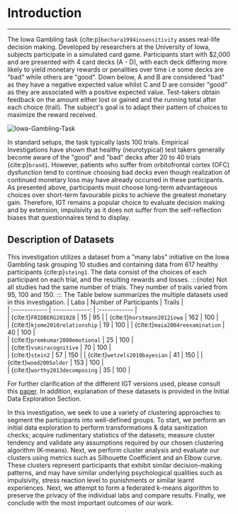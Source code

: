 # Introduction
---

The Iowa Gambling task {cite:p}`bechara1994insensitivity` asses real-life decision making. Developed by researchers at the University of Iowa, subjects participate in a simulated card game. Participants start with $2,000 and are presented with 4 card decks (A - D), with each deck differing more likely to yield monetary rewards or penalities over time i.e some decks are "bad" while others are "good". Down below, A and B are considered "bad" as they have a negative expected value whilst C and D are consider "good" as they are associated with a positive expected value. Test-takers obtain feedback on the amount either lost or gained and the running total after each choice (trail). The subject's goal is to adapt their pattern of choices to maximize the reward received.

![Iowa-Gambling-Task](images/iowagambling.png)

In standard setups, the task typically lasts 100 trials. Empirical Investigations  have shown that healthy (neurotypical) test takers generally become aware of the "good" and "bad" decks after 20 to 40 trials {cite:p}`brand1`. However, patients who suffer from orbitofrontal cortex (OFC) dysfunction tend to continue choosing bad decks even though realization of continued monetary loss may have already occurred in these participants. As presented above, participants must choose long-term advantageous choices over short-term favourable picks to achieve the greatest monetary gain. Therefore, IGT remains a popular choice to evaluate decision making and by extension, impulsivity as it does not suffer from the self-reflection biases that questionnaires tend to display. 

## Description of Datasets
This investigation utilizes a dataset from a "many labs" initiative on the Iowa Gambling task grouping 10 studies and containing data from 617 healthy participants {cite:p}`steing1`. The data consist of the choices of each participant on each trial, and the resulting rewards and losses.
:::{note}
Not all studies had the same number of trials. They number of trails varied from 95, 100 and 150. 
:::
The Table below summarizes the multiple datasets used in this investigation.
| Labs         | Number of Participants | Trails |  
| :------------ | -------------: | :------------ |  
| {cite:t}`FRIDBERG201028` | 15 | 95 | 
| {cite:t}`horstmann2012iowa` | 162 | 100 |  
| {cite:t}`kjome2010relationship` | 19 | 100 | 
| {cite:t}`maia2004reexamination` | 40 | 100 |  
| {cite:t}`premkumar2008emotional` | 25 | 100 |  
| {cite:t}`vsmiracognitive` | 70 | 100 |  
| {cite:t}`stein2` | 57 | 150 | 
| {cite:t}`wetzels2010bayesian` | 41 | 150 |
| {cite:t}`wood2005older` | 153 | 100 |  
| {cite:t}`worthy2013decomposing` | 35 | 100 |  

For further clarification of the different IGT versions used, please consult this [paper](http://irep.ntu.ac.uk/id/eprint/20294/1/220623_2604.pdf). In addition, explanation of these datasets is provided in the Initial Data Exploration Section.

In this investigation, we seek to use a variety of clustering approaches to segment the participants into well-defined groups.
To start, we perform an initial data exploration to perform transformations & data sanitization checks; acquire  rudimentary statistics of the datasets; measure cluster tendency and validate any assumptions required by our chosen clustering algorithm (K-means). Next, we perform cluster analysis  and evaluate our clusters using metrics such as Silhouette Coefficient and an Elbow curve. 
These clusters represent participants that exhibit similar decision-making patterns, and may have similar underlying psychological qualities such as impulsivity, stress reaction level to punishments or similar learnt experiences. Next, we attempt to form a federated k-means algorithm to preserve the privacy of the individual labs and compare results. Finally, we conclude with the most important outcomes of our work. 